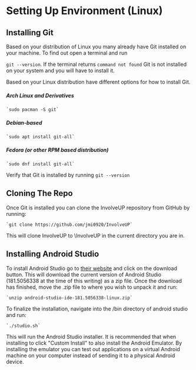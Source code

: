 # Setting Up Environment (Linux)

<h2>Installing Git</h2>
Based on your distribution of Linux you many already have Git installed
on your machine. To find out open a terminal and run

`git --version`. If the terminal returns `command not found` Git is not
installed on your system and you will have to install it.

Based on your Linux distribution have different options for how to
install Git.

<h5>Arch Linux and Derivatives</h5>

    `sudo pacman -S git`

<h5>Debian-based</h5>

    `sudo apt install git-all`

<h5>Fedora (or other RPM based distribution)</h5>

    `sudo dnf install git-all`

Verify that Git is installed by running `git --version`

<h2>Cloning The Repo</h2>
Once Git is installed you can clone the InvolveUP repository from GitHub
by running:

    `git clone https://github.com/jmi0920/InvolveUP`

This will clone InvolveUP to \InvolveUP in the current directory you
are in.

<h2>Installing Android Studio</h2>

To install Android Studio go to [their website](https://developer.android.com/studio/?gclid=Cj0KCQiAoo7gBRDuARIsANeJKUaO288xUg3HHl3nuK46pR_FARpDfL8ZvyhRVBjWafGJF19a6WWxMpYaAu-OEALw_wcB) and click on the download
button. This will download the current version of Android Studio
(181.5056338 at the time of this writing) as a zip file. Once the
download has finished, move
the .zip file to where you wish to unpack it and run:

    `unzip android-studio-ide-181.5056338-linux.zip`

To finalize the installation, navigate into the /bin directory of android
studio and run:

    `./studio.sh`

This will run the Android Studio installer. It is recommended that when
installing to click "Custom Install" to also install the
Android Emulator. By installing the emulator you can test out
applications on a virtual Android machine on your computer instead of
sending it to a physical Android device.

